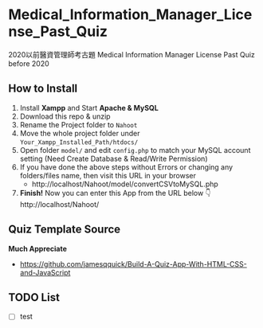 # Medical_Information_Manager_License_Past_Quiz
 2020以前醫資管理師考古題 Medical Information Manager License Past Quiz before 2020

## How to Install
1. Install **Xampp** and Start **Apache & MySQL**
2. Download this repo & unzip
3. Rename the Project folder to ```Nahoot```
3. Move the whole project folder under ```Your_Xampp_Installed_Path/htdocs/```
4. Open folder ```model/``` and edit ```config.php``` to match your MySQL account setting (Need Create Database & Read/Write Permission)
5. If you have done the above steps without Errors or changing any folders/files name, then visit this URL in your browser
    + http://localhost/Nahoot/model/convertCSVtoMySQL.php
6. **Finish!** Now you can enter this App from the URL below 👇
http://localhost/Nahoot/

## Quiz Template Source
**Much Appreciate**
+ https://github.com/jamesqquick/Build-A-Quiz-App-With-HTML-CSS-and-JavaScript

## TODO List
- [ ] test